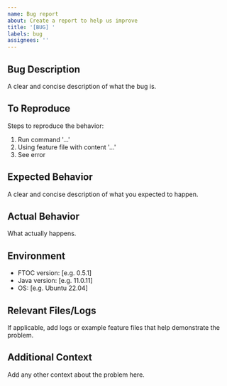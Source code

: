 ```yaml
---
name: Bug report
about: Create a report to help us improve
title: '[BUG] '
labels: bug
assignees: ''
---
```


## Bug Description
A clear and concise description of what the bug is.

## To Reproduce
Steps to reproduce the behavior:
1. Run command '...'
2. Using feature file with content '...'
3. See error

## Expected Behavior
A clear and concise description of what you expected to happen.

## Actual Behavior
What actually happens.

## Environment
- FTOC version: [e.g. 0.5.1]
- Java version: [e.g. 11.0.11]
- OS: [e.g. Ubuntu 22.04]

## Relevant Files/Logs
If applicable, add logs or example feature files that help demonstrate the problem.

## Additional Context
Add any other context about the problem here.
